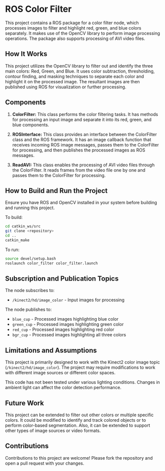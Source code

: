 # ROS Color Filter

This project contains a ROS package for a color filter node, which processes images to filter and highlight red, green, and blue colors separately. It makes use of the OpenCV library to perform image processing operations. The package also supports processing of AVI video files.

## How It Works

This project utilizes the OpenCV library to filter out and identify the three main colors: Red, Green, and Blue. It uses color subtraction, thresholding, contour finding, and masking techniques to separate each color and highlight it on the processed image. The resultant images are then published using ROS for visualization or further processing.

## Components

1. **ColorFilter:** This class performs the color filtering tasks. It has methods for processing an input image and separate it into its red, green, and blue components.

2. **ROSInterface:** This class provides an interface between the ColorFilter class and the ROS framework. It has an image callback function that receives incoming ROS image messages, passes them to the ColorFilter for processing, and then publishes the processed images as ROS messages.

3. **ReadAVI:** This class enables the processing of AVI video files through the ColorFilter. It reads frames from the video file one by one and passes them to the ColorFilter for processing.

## How to Build and Run the Project

Ensure you have ROS and OpenCV installed in your system before building and running this project.

To build:

```sh
cd catkin_ws/src
git clone <repository>
cd ..
catkin_make
```

To run:

```sh
source devel/setup.bash
roslaunch color_filter color_filter.launch
```

## Subscription and Publication Topics

The node subscribes to:

- `/kinect2/hd/image_color` - Input images for processing

The node publishes to:

- `blue_cup` - Processed images highlighting blue color
- `green_cup` - Processed images highlighting green color
- `red_cup` - Processed images highlighting red color
- `bgr_cup` - Processed images highlighting all three colors

## Limitations and Assumptions

This project is primarily designed to work with the Kinect2 color image topic (`/kinect2/hd/image_color`). The project may require modifications to work with different image sources or different color spaces.

This code has not been tested under various lighting conditions. Changes in ambient light can affect the color detection performance.

## Future Work

This project can be extended to filter out other colors or multiple specific colors. It could be modified to identify and track colored objects or to perform color-based segmentation. Also, it can be extended to support other types of image sources or video formats.

## Contributions

Contributions to this project are welcome! Please fork the repository and open a pull request with your changes.
